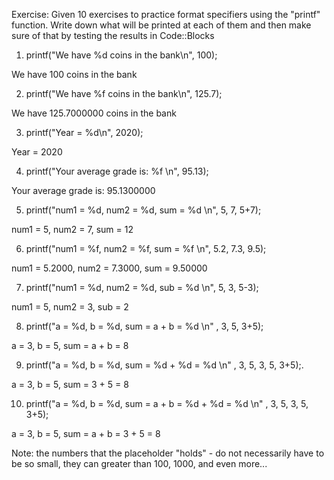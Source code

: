 Exercise:
Given 10 exercises to practice format specifiers using the "printf" function.
Write down what will be printed at each of them and then make sure of that by
testing the results in Code::Blocks

1. printf("We have %d coins in the bank\n", 100);

We have 100 coins in the bank

2. printf("We have %f coins in the bank\n", 125.7);

We have 125.7000000 coins in the bank

3. printf("Year = %d\n", 2020);

Year = 2020

4. printf("Your average grade is: %f \n", 95.13);

Your average grade is: 95.1300000

5. printf("num1 = %d, num2 = %d, sum = %d \n", 5, 7, 5+7);

num1 = 5, num2 = 7, sum = 12

6. printf("num1 = %f, num2 = %f, sum = %f \n", 5.2, 7.3, 9.5);

num1 = 5.2000, num2 = 7.3000, sum = 9.50000

7. printf("num1 = %d, num2 = %d, sub = %d \n", 5, 3, 5-3);

num1 = 5, num2 = 3, sub = 2

8. printf("a = %d, b = %d, sum = a + b = %d \n" , 3, 5, 3+5);

a = 3, b = 5, sum = a + b = 8

9. printf("a = %d, b = %d, sum = %d + %d = %d \n" , 3, 5, 3, 5, 3+5);.

a = 3, b = 5, sum = 3 + 5 = 8

10. printf("a = %d, b = %d, sum = a + b = %d + %d = %d \n" , 3, 5, 3, 5, 3+5);

a = 3, b = 5, sum = a + b = 3 + 5 = 8

Note: the numbers that the placeholder "holds" - do not necessarily have to be so
small, they can greater than 100, 1000, and even more...

